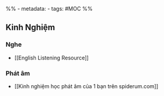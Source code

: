 %% - metadata:
	- tags: #MOC %%
	
## Kinh Nghiệm
### Nghe
- [[English Listening Resource]]

### Phát âm
- [[Kinh nghiệm học phát âm của 1 bạn trên spiderum.com]]